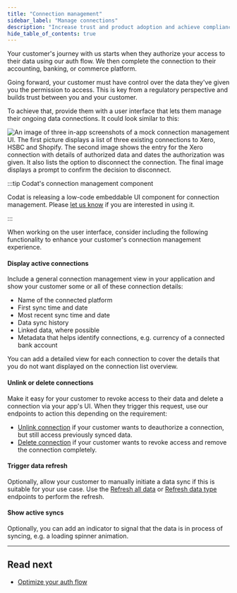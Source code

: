 ```yaml
---
title: "Connection management"
sidebar_label: "Manage connections"
description: "Increase trust and product adoption and achieve compliance by putting your customers in control of their data"
hide_table_of_contents: true
---
```


Your customer's journey with us starts when they authorize your access to their data using our auth flow. We then complete the connection to their accounting, banking, or commerce platform. 

Going forward, your customer must have control over the data they've given you the permission to access. This is key from a regulatory perspective and builds trust between you and your customer. 

To achieve that, provide them with a user interface that lets them manage their ongoing data connections. It could look similar to this:

![An image of three in-app screenshots of a mock connection management UI. The first picture displays a list of three existing connections to Xero, HSBC and Shopify. The second image shows the entry for the Xero connection with details of authorized data and dates the authorization was given. It also lists the option to disconnect the connection. The final image displays a prompt to confirm the decision to disconnect.](/img/auth-flow/auth-flow-connection-ui-examples.png)

:::tip Codat's connection management component

Codat is releasing a low-code embeddable UI component for connection management. Please [let us know](https://forms.gle/d1zuh2iHBLJCNCsj9) if you are interested in using it.

:::

When working on the user interface, consider including the following functionality to enhance your customer's connection management experience. 

#### Display active connections

Include a general connection management view in your application and show your customer some or all of these connection details: 

- Name of the connected platform
- First sync time and date
- Most recent sync time and date
- Data sync history
- Linked data, where possible
- Metadata that helps identify connections, e.g. currency of a connected bank account

You can add a detailed view for each connection to cover the details that you do not want displayed on the connection list overview.

#### Unlink or delete connections

Make it easy for your customer to revoke access to their data and delete a connection via your app's UI. When they trigger this request, use our endpoints to action this depending on the requirement:

- [Unlink connection](/platform-api#/operations/unlink-connection) if your customer wants to deauthorize a connection, but still access previously synced data. 
- [Delete connection](/platform-api#/operations/delete-connection) if your customer wants to revoke access and remove the connection completely. 

#### Trigger data refresh

Optionally, allow your customer to manually initiate a data sync if this is suitable for your use case. Use the [Refresh all data](/platform-api#/operations/refresh-company-data) or [Refresh data type](/platform-api#/operations/refresh-data-type) endpoints to perform the refresh.

#### Show active syncs

Optionally, you can add an indicator to signal that the data is in process of syncing, e.g. a loading spinner animation.

---

## Read next

- [Optimize your auth flow](/auth-flow/optimize/optimize-the-connection-journey)
